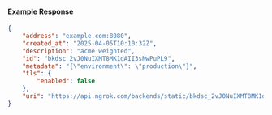 <!-- Code generated for API Clients. DO NOT EDIT. -->

#### Example Response

```json
{
	"address": "example.com:8080",
	"created_at": "2025-04-05T10:10:32Z",
	"description": "acme weighted",
	"id": "bkdsc_2vJ0NuIXMT8MK1dAII3sNwPuPL9",
	"metadata": "{\"environment\": \"production\"}",
	"tls": {
		"enabled": false
	},
	"uri": "https://api.ngrok.com/backends/static/bkdsc_2vJ0NuIXMT8MK1dAII3sNwPuPL9"
}
```
